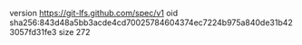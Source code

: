 version https://git-lfs.github.com/spec/v1
oid sha256:843d48a5bb3acde4cd70025784604374ec7224b975a840de31b423057fd31fe3
size 272
